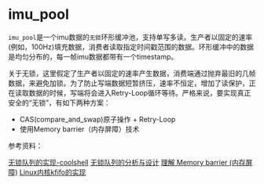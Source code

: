 # imu_pool
`imu_pool`是一个imu数据的`无锁`环形缓冲池，支持单写多读。生产者以固定的速率(例如，100Hz)填充数据，消费者读取指定时间戳范围的数据。环形缓冲中的数据是均匀分布的，每一帧imu数据都带有一个timestamp。

关于无锁，这里假定了生产者以固定的速率产生数据，消费端通过抛弃最旧的几帧数据，来避免加锁。为了防止写端数据短暂挤压，速率不恒定，增加了读保护，正在读取数据的时候，写端将会进入Retry-Loop循环等待。严格来说，要实现真正安全的“无锁”，有如下两种方案：
-  CAS(compare_and_swap)原子操作 + Retry-Loop
-  使用Memory barrier（内存屏障）技术

参考资料：

[无锁队列的实现-coolshell](https://coolshell.cn/articles/8239.html)
[无锁队列的分析与设计](https://www.ibm.com/developerworks/cn/aix/library/au-multithreaded_structures2/index.html)
[理解 Memory barrier (内存屏障)](https://zhuanlan.zhihu.com/p/102307258)
[Linux内核kfifo的实现](https://www.linuxidc.com/Linux/2016-12/137936.htm)